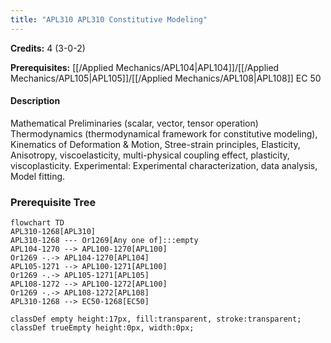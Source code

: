 ```yaml
---
title: "APL310 APL310 Constitutive Modeling"
---
```

**Credits:** 4 (3-0-2)

**Prerequisites:** [[/Applied Mechanics/APL104|APL104]]/[[/Applied Mechanics/APL105|APL105]]/[[/Applied Mechanics/APL108|APL108]] EC 50

#### Description
Mathematical Preliminaries (scalar, vector, tensor operation) Thermodynamics (thermodynamical framework for constitutive modeling), Kinematics of Deformation & Motion, Stree-strain principles, Elasticity, Anisotropy, viscoelasticity, multi-physical coupling effect, plasticity, viscoplasticity. Experimental: Experimental characterization, data analysis, Model fitting.

### Prerequisite Tree

```mermaid
flowchart TD
APL310-1268[APL310]
APL310-1268 --- Or1269[Any one of]:::empty
APL104-1270 --> APL100-1270[APL100]
Or1269 -.-> APL104-1270[APL104]
APL105-1271 --> APL100-1271[APL100]
Or1269 -.-> APL105-1271[APL105]
APL108-1272 --> APL100-1272[APL100]
Or1269 -.-> APL108-1272[APL108]
APL310-1268 --> EC50-1268[EC50]

classDef empty height:17px, fill:transparent, stroke:transparent;
classDef trueEmpty height:0px, width:0px;
```